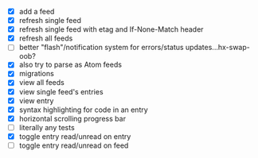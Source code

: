 - [x] add a feed
- [x] refresh single feed
- [x] refresh single feed with etag and If-None-Match header
- [x] refresh all feeds
- [ ] better "flash"/notification system for errors/status updates...hx-swap-oob?
- [x] also try to parse as Atom feeds
- [x] migrations
- [x] view all feeds
- [x] view single feed's entries
- [x] view entry
- [x] syntax highlighting for code in an entry
- [x] horizontal scrolling progress bar
- [ ] literally any tests
- [x] toggle entry read/unread on entry
- [ ] toggle entry read/unread on feed
